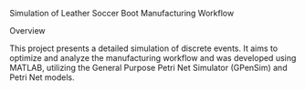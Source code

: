 Simulation of Leather Soccer Boot Manufacturing Workflow

Overview

This project presents a detailed simulation of discrete events. It aims to optimize and analyze the manufacturing workflow and was developed using MATLAB, utilizing the General Purpose Petri Net Simulator (GPenSim) and Petri Net models.


